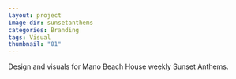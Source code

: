 ```yaml
---
layout: project
image-dir: sunsetanthems
categories: Branding
tags: Visual
thumbnail: "01"
---
```

Design and visuals for Mano Beach House weekly Sunset Anthems.
